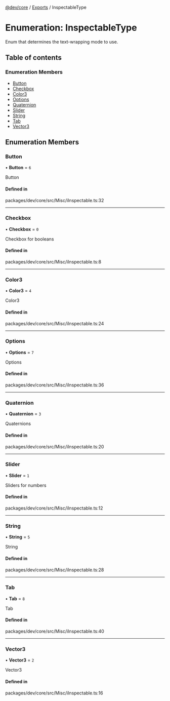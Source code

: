 [@dev/core](../README.md) / [Exports](../modules.md) / InspectableType

# Enumeration: InspectableType

Enum that determines the text-wrapping mode to use.

## Table of contents

### Enumeration Members

- [Button](InspectableType.md#button)
- [Checkbox](InspectableType.md#checkbox)
- [Color3](InspectableType.md#color3)
- [Options](InspectableType.md#options)
- [Quaternion](InspectableType.md#quaternion)
- [Slider](InspectableType.md#slider)
- [String](InspectableType.md#string)
- [Tab](InspectableType.md#tab)
- [Vector3](InspectableType.md#vector3)

## Enumeration Members

### Button

• **Button** = ``6``

Button

#### Defined in

packages/dev/core/src/Misc/iInspectable.ts:32

___

### Checkbox

• **Checkbox** = ``0``

Checkbox for booleans

#### Defined in

packages/dev/core/src/Misc/iInspectable.ts:8

___

### Color3

• **Color3** = ``4``

Color3

#### Defined in

packages/dev/core/src/Misc/iInspectable.ts:24

___

### Options

• **Options** = ``7``

Options

#### Defined in

packages/dev/core/src/Misc/iInspectable.ts:36

___

### Quaternion

• **Quaternion** = ``3``

Quaternions

#### Defined in

packages/dev/core/src/Misc/iInspectable.ts:20

___

### Slider

• **Slider** = ``1``

Sliders for numbers

#### Defined in

packages/dev/core/src/Misc/iInspectable.ts:12

___

### String

• **String** = ``5``

String

#### Defined in

packages/dev/core/src/Misc/iInspectable.ts:28

___

### Tab

• **Tab** = ``8``

Tab

#### Defined in

packages/dev/core/src/Misc/iInspectable.ts:40

___

### Vector3

• **Vector3** = ``2``

Vector3

#### Defined in

packages/dev/core/src/Misc/iInspectable.ts:16
